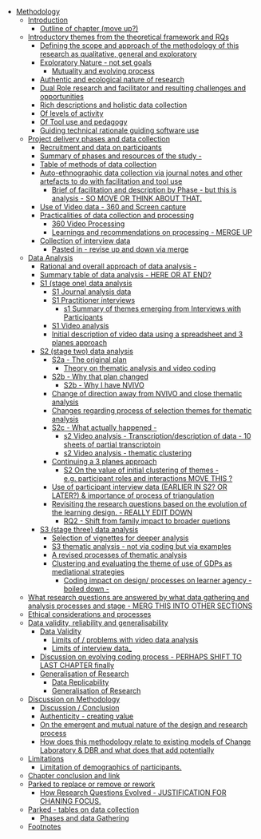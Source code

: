 -   [Methodology](#methodology)
    -   [Introduction](#introduction)
        -   [Outline of chapter (move up?)](#outline-of-chapter-move-up)
    -   [Introductory themes from the theoretical framework and
        RQs](#introductory-themes-from-the-theoretical-framework-and-rqs)
        -   [Defining the scope and approach of the methodology of this
            research as qualitative, general and
            exploratory](#defining-the-scope-and-approach-of-the-methodology-of-this-research-as-qualitative-general-and-exploratory)
        -   [Exploratory Nature - not set
            goals](#exploratory-nature---not-set-goals)
            -   [Mutuality and evolving
                process](#mutuality-and-evolving-process)
        -   [Authentic and ecological nature of
            research](#authentic-and-ecological-nature-of-research)
        -   [Dual Role research and facilitator and resulting challenges
            and
            opportunities](#dual-role-research-and-facilitator-and-resulting-challenges-and-opportunities)
        -   [Rich descriptions and holistic data
            collection](#rich-descriptions-and-holistic-data-collection)
        -   [Of levels of activity](#of-levels-of-activity)
        -   [Of Tool use and pedagogy](#of-tool-use-and-pedagogy)
        -   [Guiding technical rationale guiding software
            use](#guiding-technical-rationale-guiding-software-use)
    -   [Project delivery phases and data
        collection](#project-delivery-phases-and-data-collection)
        -   [Recruitment and data on
            participants](#recruitment-and-data-on-participants)
        -   [Summary of phases and resources of the study
            -](#summary-of-phases-and-resources-of-the-study--)
        -   [Table of methods of data
            collection](#table-of-methods-of-data-collection)
        -   [Auto-ethnographic data collection via journal notes and
            other artefacts to do with facilitation and tool
            use](#auto-ethnographic-data-collection-via-journal-notes-and-other-artefacts-to-do-with-facilitation-and-tool-use)
            -   [Brief of facilitation and description by Phase - but
                this is analysis - SO MOVE OR THINK ABOUT
                THAT.](#brief-of-facilitation-and-description-by-phase---but-this-is-analysis---so-move-or-think-about-that.)
        -   [Use of Video data - 360 and Screen
            capture](#use-of-video-data---360-and-screen-capture)
        -   [Practicalities of data collection and
            processing](#practicalities-of-data-collection-and-processing)
            -   [360 Video Processing](#video-processing)
            -   [Learnings and recommendations on processing - MERGE
                UP](#learnings-and-recommendations-on-processing---merge-up)
        -   [Collection of interview
            data](#collection-of-interview-data)
            -   [Pasted in - revise up and down via
                merge](#pasted-in---revise-up-and-down-via-merge)
    -   [Data Analysis](#data-analysis)
        -   [Rational and overall approach of data analysis
            -](#rational-and-overall-approach-of-data-analysis--)
        -   [Summary table of data analysis - HERE OR AT
            END?](#summary-table-of-data-analysis---here-or-at-end)
        -   [S1 (stage one) data analysis](#s1-stage-one-data-analysis)
            -   [S1 Journal analysis data](#s1-journal-analysis-data)
            -   [S1 Practitioner
                interviews](#s1-practitioner-interviews)
                -   [s1 Summary of themes emerging from Interviews with
                    Participants](#s1-summary-of-themes-emerging-from-interviews-with-participants)
            -   [S1 Video analysis](#s1-video-analysis)
            -   [Initial description of video data using a spreadsheet
                and 3 planes
                approach](#initial-description-of-video-data-using-a-spreadsheet-and-3-planes-approach)
        -   [S2 (stage two) data analysis](#s2-stage-two-data-analysis)
            -   [S2a - The original plan](#s2a---the-original-plan)
                -   [Theory on thematic analysis and video
                    coding](#theory-on-thematic-analysis-and-video-coding)
            -   [S2b - Why that plan
                changed](#s2b---why-that-plan-changed)
                -   [S2b - Why I have NVIVO](#s2b---why-i-have-nvivo)
            -   [Change of direction away from NVIVO and close thematic
                analysis](#change-of-direction-away-from-nvivo-and-close-thematic-analysis)
            -   [Changes regarding process of selection themes for
                thematic
                analysis](#changes-regarding-process-of-selection-themes-for-thematic-analysis)
            -   [S2c - What actually happened
                -](#s2c---what-actually-happened--)
                -   [s2 Video analysis - Transcription/description of
                    data - 10 sheets of partial
                    transcriptoin](#s2-video-analysis---transcriptiondescription-of-data---10-sheets-of-partial-transcriptoin)
                -   [s2 Video analysis - thematic
                    clustering](#s2-video-analysis---thematic-clustering)
            -   [Continuing a 3 planes
                approach](#continuing-a-3-planes-approach)
                -   [S2 On the value of initial clustering of themes -
                    e.g. participant roles and interactions MOVE THIS
                    ?](#s2-on-the-value-of-initial-clustering-of-themes---e.g.-participant-roles-and-interactions-move-this)
            -   [Use of participant interview data (EARLIER IN S2? OR
                LATER?) & importance of process of
                triangulation](#use-of-participant-interview-data-earlier-in-s2-or-later-importance-of-process-of-triangulation)
            -   [Revisiting the research questions based on the
                evolution of the learning design. - REALLY EDIT
                DOWN](#revisiting-the-research-questions-based-on-the-evolution-of-the-learning-design.---really-edit-down)
                -   [RQ2 - Shift from family impact to broader
                    quetions](#rq2---shift-from-family-impact-to-broader-quetions)
        -   [S3 (stage three) data
            analysis](#s3-stage-three-data-analysis)
            -   [Selection of vignettes for deeper
                analysis](#selection-of-vignettes-for-deeper-analysis)
            -   [S3 thematic analysis - not via coding but via
                examples](#s3-thematic-analysis---not-via-coding-but-via-examples)
            -   [A revised processes of thematic
                analysis](#a-revised-processes-of-thematic-analysis)
            -   [Clustering and evaluating the theme of use of GDPs as
                mediational
                strategies](#clustering-and-evaluating-the-theme-of-use-of-gdps-as-mediational-strategies)
                -   [Coding impact on design/ processes on learner
                    agency - boiled down
                    -](#coding-impact-on-design-processes-on-learner-agency---boiled-down--)
    -   [What research questions are answered by what data gathering and
        analysis processes and stage - MERG THIS INTO OTHER
        SECTIONS](#what-research-questions-are-answered-by-what-data-gathering-and-analysis-processes-and-stage---merg-this-into-other-sections)
    -   [Ethical considerations and
        processes](#ethical-considerations-and-processes)
    -   [Data validity, reliability and
        generalisability](#data-validity-reliability-and-generalisability)
        -   [Data Validity](#data-validity)
            -   [Limits of / problems with video data
                analysis](#limits-of-problems-with-video-data-analysis)
            -   [Limits of interview data\_](#limits-of-interview-data_)
        -   [Discussion on evolving coding process - PERHAPS SHIFT TO
            LAST CHAPTER
            finally](#discussion-on-evolving-coding-process---perhaps-shift-to-last-chapter-finally)
        -   [Generalisation of Research](#generalisation-of-research)
            -   [Data Replicability](#data-replicability)
            -   [Generalisation of
                Research](#generalisation-of-research-1)
    -   [Discussion on Methodology](#discussion-on-methodology)
        -   [Discussion / Conclusion](#discussion-conclusion)
        -   [Authenticity - creating
            value](#authenticity---creating-value)
        -   [On the emergent and mutual nature of the design and
            research
            process](#on-the-emergent-and-mutual-nature-of-the-design-and-research-process)
        -   [How does this methodology relate to existing models of
            Change Laboratory & DBR and what does that add
            potentially](#how-does-this-methodology-relate-to-existing-models-of-change-laboratory-dbr-and-what-does-that-add-potentially)
    -   [Limitations](#limitations)
        -   [Limitation of demographics of
            participants.](#limitation-of-demographics-of-participants.)
    -   [Chapter conclusion and link](#chapter-conclusion-and-link)
    -   [Parked to replace or remove or
        rework](#parked-to-replace-or-remove-or-rework)
        -   [How Research Questions Evolved - JUSTIFICATION FOR CHANING
            FOCUS.](#how-research-questions-evolved---justification-for-chaning-focus.)
    -   [Parked - tables on data
        collection](#parked---tables-on-data-collection)
        -   [Phases and data Gathering](#phases-and-data-gathering)
    -   [Footnotes](#footnotes)

